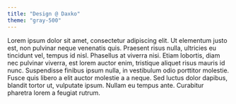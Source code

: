 ```yaml
---
title: "Design @ Daxko"
theme: "gray-500"
---
```


Lorem ipsum dolor sit amet, consectetur adipiscing elit. Ut elementum justo est, non pulvinar neque venenatis quis. Praesent risus nulla, ultricies eu tincidunt vel, tempus id nisl. Phasellus at viverra nisi. Etiam lobortis, diam nec pulvinar viverra, est lorem auctor enim, tristique aliquet risus mauris id nunc. Suspendisse finibus ipsum nulla, in vestibulum odio porttitor molestie. Fusce quis libero a elit auctor molestie a a neque. Sed luctus dolor dapibus, blandit tortor ut, vulputate ipsum. Nullam eu tempus ante. Curabitur pharetra lorem a feugiat rutrum.
